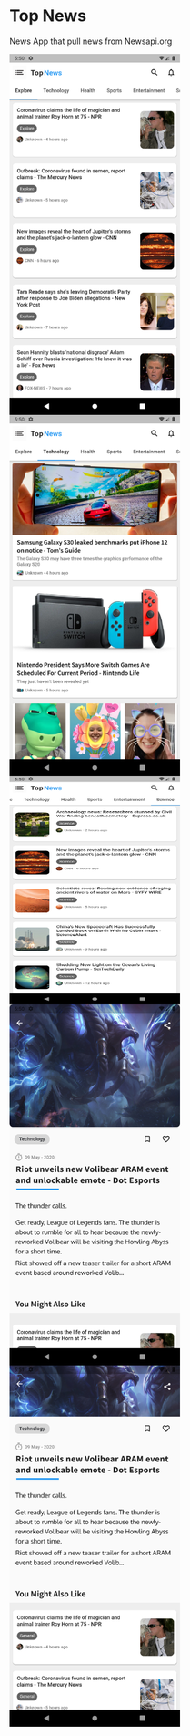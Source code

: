 # Top News

News App that pull news from Newsapi.org

<img src="https://github.com/banhawchun/Images/blob/master/Top_News/Top_news1.png" align="left" width="300"> 
<img src="https://github.com/banhawchun/Images/blob/master/Top_News/Top_news2.png" align="left" width="300"> 
<img src="https://github.com/banhawchun/Images/blob/master/Top_News/Top_news3.png" align="left" height="400" width="300"> 
<img src="https://github.com/banhawchun/Images/blob/master/Top_News/Top_news_detail1.png" align="left" width="300"> 
<img src="https://github.com/banhawchun/Images/blob/master/Top_News/Top_news_detail2.png" align="left" width="300"> 
